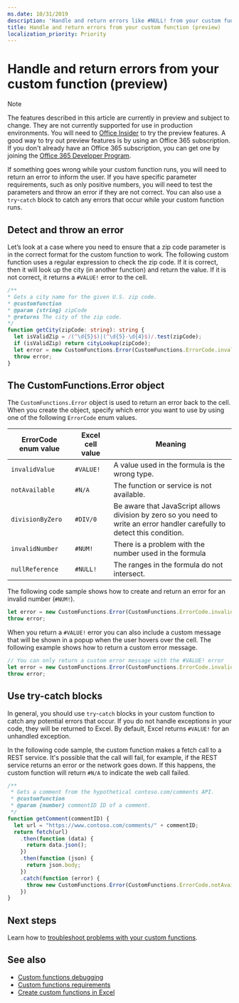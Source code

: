 ```yaml
---
ms.date: 10/31/2019
description: 'Handle and return errors like #NULL! from your custom function'
title: Handle and return errors from your custom function (preview)
localization_priority: Priority
---
```


# Handle and return errors from your custom function (preview)

> [!NOTE]
> The features described in this article are currently in preview and subject to change. They are not currently supported for use in production environments. You will need to [Office Insider](https://insider.office.com/en-us/join) to try the preview features.  A good way to try out preview features is by using an Office 365 subscription. If you don't already have an Office 365 subscription, you can get one by joining the [Office 365 Developer Program](https://developer.microsoft.com/office/dev-program).

If something goes wrong while your custom function runs, you will need to return an error to inform the user. If you have specific parameter requirements, such as only positive numbers, you will need to test the parameters and throw an error if they are not correct. You can also use a `try`-`catch` block to catch any errors that occur while your custom function runs.

## Detect and throw an error

Let’s look at a case where you need to ensure that a zip code parameter is in the correct format for the custom function to work. The following custom function uses a regular expression to check the zip code. If it is correct, then it will look up the city (in another function) and return the value. If it is not correct, it returns a `#VALUE!` error to the cell.

```typescript
/**
* Gets a city name for the given U.S. zip code.
* @customfunction
* @param {string} zipCode
* @returns The city of the zip code.
*/
function getCity(zipCode: string): string {
  let isValidZip = /(^\d{5}$)|(^\d{5}-\d{4}$)/.test(zipCode);
  if (isValidZip) return cityLookup(zipCode);
  let error = new CustomFunctions.Error(CustomFunctions.ErrorCode.invalidValue, "Please provide a valid U.S. zip code.");
  throw error;
}
```

## The CustomFunctions.Error object

The `CustomFunctions.Error` object is used to return an error back to the cell. When you create the object, specify which error you want to use by using one of the following `ErrorCode` enum values.


|ErrorCode enum value  |Excel cell value  |Meaning  |
|---------------|---------|---------|
|`invalidValue`   | `#VALUE!` | A value used in the formula is the wrong type. |
|`notAvailable`   | `#N/A`    | The function or service is not available. |
|`divisionByZero` | `#DIV/0`  | Be aware that JavaScript allows division by zero so you need to write an error handler carefully to detect this condition. |
|`invalidNumber`  | `#NUM!`   | There is a problem with the number used in the formula |
|`nullReference`  | `#NULL!`  | The ranges in the formula do not intersect. |

The following code sample shows how to create and return an error for an invalid number (`#NUM!`).

```typescript
let error = new CustomFunctions.Error(CustomFunctions.ErrorCode.invalidNumber);
throw error;
```

When you return a `#VALUE!` error you can also include a custom message that will be shown in a popup when the user hovers over the cell. The following example shows how to return a custom error message.

```typescript
// You can only return a custom error message with the #VALUE! error
let error = new CustomFunctions.Error(CustomFunctions.ErrorCode.invalidValue, “The parameter can only contain lowercase characters.”);
throw error;
```

## Use try-catch blocks

In general, you should use `try`-`catch` blocks in your custom function to catch any potential errors that occur. If you do not handle exceptions in your code, they will be returned to Excel. By default, Excel returns `#VALUE!` for an unhandled exception.

In the following code sample, the custom function makes a fetch call to a REST service. It's possible that the call will fail, for example, if the REST service returns an error or the network goes down. If this happens, the custom function will return `#N/A` to indicate the web call failed.


```typescript
/**
 * Gets a comment from the hypothetical contoso.com/comments API.
 * @customfunction
 * @param {number} commentID ID of a comment.
 */
function getComment(commentID) {
  let url = "https://www.contoso.com/comments/" + commentID;
  return fetch(url)
    .then(function (data) {
      return data.json();
    })
    .then(function (json) {
      return json.body;
    })
    .catch(function (error) {
      throw new CustomFunctions.Error(CustomFunctions.ErrorCode.notAvailable);
    })
}
```

## Next steps

Learn how to [troubleshoot problems with your custom functions](custom-functions-troubleshooting.md).

## See also

* [Custom functions debugging](custom-functions-debugging.md)
* [Custom functions requirements](custom-functions-requirement-sets.md)
* [Create custom functions in Excel](custom-functions-overview.md)
